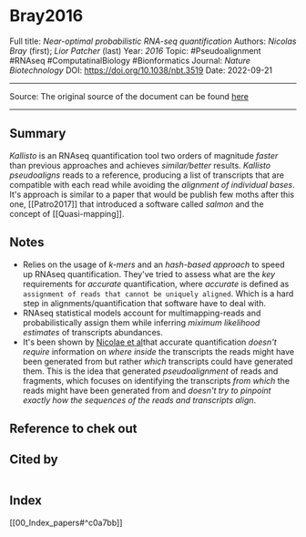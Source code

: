 # Bray2016
Full title: *Near-optimal probabilistic RNA-seq quantification*
Authors: *Nicolas Bray* (first); *Lior Patcher* (last)
Year: *2016*
Topic: #Pseudoalignment #RNAseq #ComputatinalBiology #Bionformatics 
Journal: *Nature Biotechnology*
DOI: https://doi.org/10.1038/nbt.3519
Date: 2022-09-21

---

Source: The original source of the document can be found [here](https://pubmed.ncbi.nlm.nih.gov/27043002/)

---

## Summary
*Kallisto* is an RNAseq quantification tool two orders of magnitude *faster* than previous approaches and achieves *similar/better* results. *Kallisto pseudoaligns* reads to a reference, producing a list of transcripts that are compatible with each read while avoiding the *alignment of individual bases*. It's approach is similar to a paper that would be publish few moths after this one, [[Patro2017]] that introduced a software called *salmon* and the concept of [[Quasi-mapping]].

## Notes
- Relies on the usage of *k-mers* and an *hash-based approach* to speed up RNAseq quantification. They've tried to assess what are the *key* requirements for *accurate* quantification, where *accurate* is defined as `assignment of reads that cannot be uniquely aligned`. Which is a hard step in alignments/quantification that software have to deal with.
- RNAseq statistical models account for multimapping-reads and probabilistically assign them while inferring *miximum likelihood estimates* of transcripts abundances.
- It's been shown by [Nicolae et al](https://www.scholars.northwestern.edu/en/publications/estimation-of-alternative-splicing-isoform-frequencies-from-rna-s)that accurate quantification *doesn't require* information on *where inside* the transcripts the reads might have been generated from but rather *which* transcripts could have generated them. This is the idea that generated *pseudoalignment* of reads and fragments, which focuses on identifying the transcripts *from which* the reads might have been generated from and *doesn't try to pinpoint exactly how the sequences of the reads and transcripts align*.

## Reference to chek out

## Cited by
```query

```

## Index
[[00_Index_papers#^c0a7bb]]